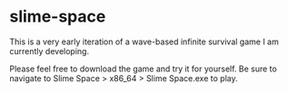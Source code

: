 # slime-space
This is a very early iteration of a wave-based infinite survival game I am currently developing.

Please feel free to download the game and try it for yourself.
Be sure to navigate to Slime Space > x86_64 > Slime Space.exe to play.
